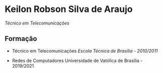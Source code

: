 # Keilon Robson Silva de Araujo

_Técnico em Telecomunicações_

## Formação

* Técnico em Telecomunicações
  *Escola Técnica de Brasília - 2010/2011*
  
 * Redes de Computadores
  Universidade de Vatólica de Brasília - 2019/2021

